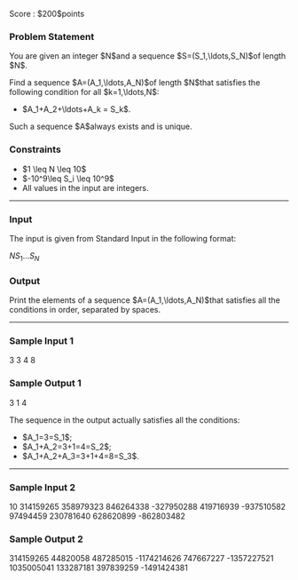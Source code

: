 
<div>

<span>

<span>

<p>
Score : $200$points
</p>

<div>

<section>

### **Problem Statement**

<p>
You are given an integer $N$and a sequence $S=(S_1,\ldots,S_N)$of length $N$.
</p>

<p>
Find a sequence $A=(A_1,\ldots,A_N)$of length $N$that satisfies the following condition for all $k=1,\ldots,N$:
</p>

<ul>

<li>
$A_1+A_2+\ldots+A_k = S_k$.
</li>

</ul>

<p>
Such a sequence $A$always exists and is unique.
</p>

</section>

</div>

<div>

<section>

### **Constraints**

<ul>

<li>
$1 \leq N \leq 10$
</li>

<li>
$-10^9\leq S_i \leq 10^9$
</li>

<li>
All values in the input are integers.
</li>

</ul>

</section>

</div>

---

<div>

<div>

<section>

### **Input**

<p>
The input is given from Standard Input in the following format:
</p>

<div>

$N$$S_1$$\ldots$$S_N$
</div>

</section>

</div>

<div>

<section>

### **Output**

<p>
Print the elements of a sequence $A=(A_1,\ldots,A_N)$that satisfies all the conditions in order, separated by spaces.  
</p>

</section>

</div>

</div>

---

<div>

<section>

### **Sample Input 1**

<div>

3
3 4 8

</div>

</section>

</div>

<div>

<section>

### **Sample Output 1**

<div>

3 1 4

</div>

<p>
The sequence in the output actually satisfies all the conditions:
</p>

<ul>

<li>
$A_1=3=S_1$;
</li>

<li>
$A_1+A_2=3+1=4=S_2$;
</li>

<li>
$A_1+A_2+A_3=3+1+4=8=S_3$.
</li>

</ul>

</section>

</div>

---

<div>

<section>

### **Sample Input 2**

<div>

10
314159265 358979323 846264338 -327950288 419716939 -937510582 97494459 230781640 628620899 -862803482

</div>

</section>

</div>

<div>

<section>

### **Sample Output 2**

<div>

314159265 44820058 487285015 -1174214626 747667227 -1357227521 1035005041 133287181 397839259 -1491424381

</div>

</section>

</div>

</span>

</span>

</div>
